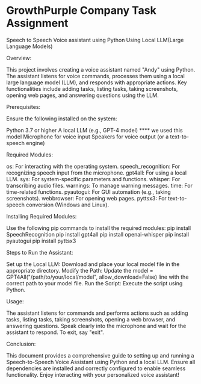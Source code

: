 # GrowthPurple Company Task Assignment
Speech to Speech Voice assistant using Python Using Local LLM(Large Language Models)

Overview:

This project involves creating a voice assistant named "Andy" using Python. The assistant listens for voice commands, processes them using a local large language model (LLM), and responds with appropriate actions. Key functionalities include adding tasks, listing tasks, taking screenshots, opening web pages, and answering questions using the LLM.

Prerequisites:

Ensure the following installed on the system:

Python 3.7 or higher
A local LLM (e.g., GPT-4 model) **** we used this model
Microphone for voice input
Speakers for voice output (or a text-to-speech engine)

Required Modules:

os: For interacting with the operating system.
speech_recognition: For recognizing speech input from the microphone.
gpt4all: For using a local LLM.
sys: For system-specific parameters and functions.
whisper: For transcribing audio files.
warnings: To manage warning messages.
time: For time-related functions.
pyautogui: For GUI automation (e.g., taking screenshots).
webbrowser: For opening web pages.
pyttsx3: For text-to-speech conversion (Windows and Linux).

Installing Required Modules:

Use the following pip commands to install the required modules:
pip install SpeechRecognition
pip install gpt4all
pip install openai-whisper
pip install pyautogui
pip install pyttsx3

Steps to Run the Assistant:

Set up the Local LLM: Download and place your local model file in the appropriate directory.
Modify the Path: Update the model = GPT4All("/path/to/your/local/model", allow_download=False) line with the correct path to your model file.
Run the Script: Execute the script using Python.

Usage:

The assistant listens for commands and performs actions such as adding tasks, listing tasks, taking screenshots, opening a web browser, and answering questions.
Speak clearly into the microphone and wait for the assistant to respond.
To exit, say "exit".

Conclusion:

This document provides a comprehensive guide to setting up and running a Speech-to-Speech Voice Assistant using Python and a local LLM. Ensure all dependencies are installed and correctly configured to enable seamless functionality. Enjoy interacting with your personalized voice assistant!

